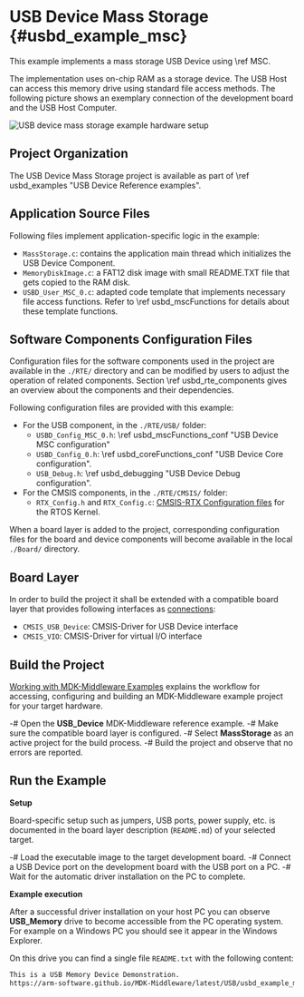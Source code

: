 # USB Device Mass Storage {#usbd_example_msc}

This example implements a mass storage USB Device using \ref MSC.

The implementation uses on-chip RAM as a storage device. The USB Host can access this memory drive using standard file access methods. The following picture shows an exemplary connection of the development board and the USB Host Computer.

![USB device mass storage example hardware setup](msc_dev_example_setup.png)

## Project Organization

The USB Device Mass Storage project is available as part of \ref usbd_examples "USB Device Reference examples".

<h2>Application Source Files</h2>

Following files implement application-specific logic in the example:

 - `MassStorage.c`: contains the application main thread which initializes the USB Device Component.
 - `MemoryDiskImage.c`: a FAT12 disk image with small README.TXT file that gets copied to the RAM disk.
 - `USBD_User_MSC_0.c`: adapted code template that implements necessary file access functions. Refer to \ref usbd_mscFunctions for details about these template functions.

<h2>Software Components Configuration Files</h2>

Configuration files for the software components used in the project are available in the `./RTE/` directory and can be modified by users to adjust the operation of related components. Section \ref usbd_rte_components gives an overview about the components and their dependencies.

Following configuration files are provided with this example:

 - For the USB component, in the `./RTE/USB/` folder:
   - `USBD_Config_MSC_0.h`: \ref usbd_mscFunctions_conf "USB Device MSC configuration"
   - `USBD_Config_0.h`: \ref usbd_coreFunctions_conf "USB Device Core configuration".
   - `USB_Debug.h`: \ref usbd_debugging "USB Device Debug configuration".
 - For the CMSIS components, in the `./RTE/CMSIS/` folder:
   - `RTX_Config.h` and `RTX_Config.c`: [CMSIS-RTX Configuration files](https://arm-software.github.io/CMSIS-RTX/latest/config_rtx5.html) for the RTOS Kernel.

When a board layer is added to the project, corresponding configuration files for the board and device components will become available in the local `./Board/` directory.

<h2>Board Layer</h2>

In order to build the project it shall be extended with a compatible board layer that provides following interfaces as [connections](https://github.com/Open-CMSIS-Pack/cmsis-toolbox/blob/main/docs/ReferenceApplications.md#connections):
 - `CMSIS_USB_Device`: CMSIS-Driver for USB Device interface
 - `CMSIS_VIO`: CMSIS-Driver for virtual I/O interface


## Build the Project

[Working with MDK-Middleware Examples](../General/working_with_examples.html) explains the workflow for accessing, configuring and building an MDK-Middleware example project for your target hardware.

 -# Open the **USB_Device** MDK-Middleware reference example.
 -# Make sure the compatible board layer is configured.
 -# Select **MassStorage** as an active project for the build process.
 -# Build the project and observe that no errors are reported.


## Run the Example

**Setup**

Board-specific setup such as jumpers, USB ports, power supply, etc. is documented in the board layer description (`README.md`) of your selected target.

 -# Load the executable image to the target development board.
 -# Connect a USB Device port on the development board with the USB port on a PC.
 -# Wait for the automatic driver installation on the PC to complete.


**Example execution**

After a successful driver installation on your host PC you can observe **USB_Memory** drive to become accessible from the PC operating system. For example on a Windows PC you should see it appear in the Windows Explorer.

On this drive you can find a single file `README.txt` with the following content:

```txt
This is a USB Memory Device Demonstration.
https://arm-software.github.io/MDK-Middleware/latest/USB/usbd_example_msc.html
```
